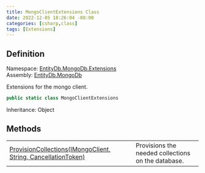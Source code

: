 ```yaml
---
title: MongoClientExtensions Class
date: 2022-12-05 18:26:04 -08:00
categories: [csharp,class]
tags: [Extensions]
---
```


## Definition
Namespace: <a href='/posts/csharp.namespace.entitydb.mongodb.extensions/'>EntityDb.MongoDb.Extensions</a><br />
Assembly: <a href='/posts/csharp.assembly.entitydb.mongodb/'>EntityDb.MongoDb</a><br />

Extensions for the mongo client.

```cs
public static class MongoClientExtensions
```
Inheritance: Object
## Methods
<table><tr><td><!--/posts/csharp.notimplemented.entitydb.mongodb.extensions.mongoclientextensions.provisioncollections/--><a href='#'>ProvisionCollections(IMongoClient, String, CancellationToken)</a></td><td>
Provisions the needed collections on the database.
</td></tr></table>
